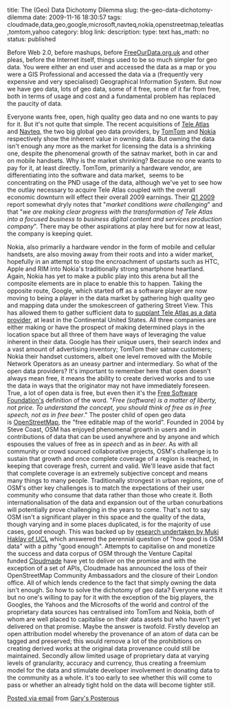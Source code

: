 title: The (Geo) Data Dichotomy Dilemma 
slug: the-geo-data-dichotomy-dilemma
date: 2009-11-16 18:30:57
tags: cloudmade,data,geo,google,microsoft,navteq,nokia,openstreetmap,teleatlas,tomtom,yahoo
category: blog
link: 
description: 
type: text
has_math: no
status: published

Before Web 2.0, before mashups, before [FreeOurData.org.uk](https://FreeOurData.org.uk "https://FreeOurData.org.uk") and other pleas, before the Internet itself, things used to be so much simpler for geo data. You were either an end user and accessed the data as a map or you were a GIS Professional and accessed the data via a (frequently very expensive and very specialised) Geographical Information System. But now we have geo data, lots of geo data, some of it free, some of it far from free, both in terms of usage and cost and a fundamental problem has replaced the paucity of data.


Everyone wants free, open, high quality geo data and no one wants to pay for it. But it's not quite that simple.
The recent acquisitions of [Tele Atlas](https://en.wikipedia.org/wiki/Teleatlas "https://en.wikipedia.org/wiki/Teleatlas") and [Navteq](https://en.wikipedia.org/wiki/Navteq "https://en.wikipedia.org/wiki/Navteq"), the two big global geo data providers, by [TomTom](https://en.wikipedia.org/wiki/TomTom "https://en.wikipedia.org/wiki/TomTom") and [Nokia](https://en.wikipedia.org/wiki/Nokia "https://en.wikipedia.org/wiki/Nokia") respectively show the inherent value in owning data. But owning the data isn't enough any more as the market for licensing the data is a shrinking one, despite the phenomenal growth of the satnav market, both in car and on mobile handsets. Why is the market shrinking? Because no one wants to pay for it, at least directly.
TomTom, primarily a hardware vendor, are differentiating into the software and data market,  seems to be concentrating on the PND usage of the data, although we've yet to see how the outlay necessary to acquire Tele Atlas coupled with the overall economic downturn will effect their overall 2009 earnings. Their [Q1 2009](https://investors.tomtom.com/releasedetail.cfm?ReleaseID=378784 "https://investors.tomtom.com/releasedetail.cfm?ReleaseID=378784") report somewhat dryly notes that "*market conditions were challenging*" and that "*we are making clear progress with the transformation of Tele Atlas into a focused business to business digital content and services production company*". There may be other aspirations at play here but for now at least, the company is keeping quiet.

<!-- TEASER_END -->

Nokia, also primarily a hardware vendor in the form of mobile and cellular handsets, are also moving away from their roots and into a wider market, hopefully in an attempt to stop the encroachment of upstarts such as HTC, Apple and RIM into Nokia's traditionally strong smartphone heartland. Again, Nokia has yet to make a public play into this arena but all the composite elements are in place to enable this to happen.
Taking the opposite route, Google, which started off as a software player are now moving to being a player in the data market by gathering high quality geo and mapping data under the smokescreen of gathering Street View. This has allowed them to gather sufficient data to [supplant Tele Atlas as a data provider](https://www.readwriteweb.com/archives/google_maps_ditches_teleatlas_in_favor_of_street_view_cars_crowdsourcing.php "https://www.readwriteweb.com/archives/google_maps_ditches_teleatlas_in_favor_of_street_view_cars_crowdsourcing.php"), at least in the Continental United States.
All three companies are either making or have the prospect of making determined plays in the location space but all three of them have ways of leveraging the value inherent in their data. Google has their unique users, their search index and a vast amount of advertising inventory; TomTom their satnav customers; Nokia their handset customers, albeit one level removed with the Mobile Network Operators as an uneasy partner and intermediary.
So what of the open data providers? It's important to remember here that open doesn't always mean free, it means the ability to create derived works and to use the data in ways that the originator may not have immediately foreseen. True, a lot of open data is free, but even then it's the [Free Software Foundation's](https://www.gnu.org/philosophy/free-sw.html "https://www.gnu.org/philosophy/free-sw.html") definition of the word.
"*Free (software) is a matter of liberty, not price. To understand the concept, you should think of free as in free speech, not as in free beer*."
The poster child of open geo data is [OpenStreetMap](https://www.openstreetmap.org/ "https://www.openstreetmap.org/"), the "free editable map of the world". Founded in 2004 by Steve Coast, OSM has enjoyed phenomenal growth in users and in contributions of data that can be used anywhere and by anyone and which espouses the values of free as in *speech* and as in *beer*. As with all community or crowd sourced collaborative projects, OSM's challenge is to sustain that growth and once complete coverage of a region is reached, in keeping that coverage fresh, current and valid. We'll leave aside that fact that complete coverage is an extremely subjective concept and means many things to many people.
Traditionally strongest in urban regions, one of OSM's other key challenges is to match the expectations of their user community who consume that data rather than those who create it. Both internationalisation of the data and expansion out of the urban conurbations will potentially prove challenging in the years to come. That's not to say OSM isn't a significant player in this space and the quality of the data, though varying and in some places duplicated, is for the majority of use cases, good enough. This was backed up by [research undertaken by Muki Haklay of UCL](https://povesham.wordpress.com/2008/08/07/osm-quality-evaluation/ "https://povesham.wordpress.com/2008/08/07/osm-quality-evaluation/") which answered the perennial question of "how good is OSM data" with a pithy "good enough".
Attempts to capitalise on and monetize the success and data corpus of OSM through the Venture Capital funded [Cloudmade](https://www.cloudmade.com/ "https://www.cloudmade.com/") have yet to deliver on the promise and with the exception of a set of APIs, Cloudmade has announced the loss of their OpenStreetMap Community Ambassadors and the closure of their London office. All of which lends credence to the fact that simply owning the data isn't enough.
So how to solve the dichotomy of geo data? Everyone wants it but no one's willing to pay for it with the exception of the big players, the Googles, the Yahoos and the Microsofts of the world and control of the proprietary data sources has centralised into TomTom and Nokia, both of whom are well placed to capitalise on their data assets but who haven't yet delivered on that promise.
Maybe the answer is twofold. Firstly develop an open attribution model whereby the provenance of an atom of data can be tagged and preserved; this would remove a lot of the prohibitions on creating derived works at the original data provenance could still be maintained. Secondly allow limited usage of proprietary data at varying levels of granularity, accuracy and currency, thus creating a freemium model for the data and stimulate developer involvement in donating data to the community as a whole.
It's too early to see whether this will come to pass or whether an already tight hold on the data will become tighter still.

[Posted via email](https://posterous.com "https://posterous.com") from [Gary's Posterous](https://vicchi.posterous.com/the-geo-data-dichotomy-dilemma "https://vicchi.posterous.com/the-geo-data-dichotomy-dilemma")



